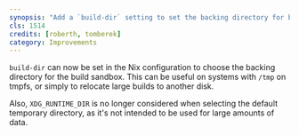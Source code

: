 ```yaml
---
synopsis: "Add a `build-dir` setting to set the backing directory for builds"
cls: 1514
credits: [roberth, tomberek]
category: Improvements
---
```


`build-dir` can now be set in the Nix configuration to choose the backing directory for the build sandbox.
This can be useful on systems with `/tmp` on tmpfs, or simply to relocate large builds to another disk.

Also, `XDG_RUNTIME_DIR` is no longer considered when selecting the default temporary directory,
as it's not intended to be used for large amounts of data.
